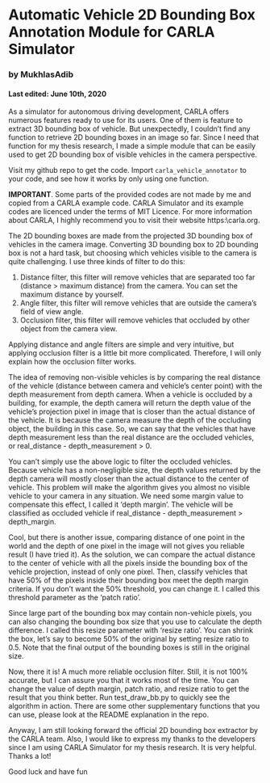 <head><meta name="google-site-verification" content="HkCtu3fhjx8zGjg3mr7stI4I2kSkyXEwvRxYX6ZjCn4" /></head>

# Automatic Vehicle 2D Bounding Box Annotation Module for CARLA Simulator
### by MukhlasAdib
#### Last edited: June 10th, 2020

As a simulator for autonomous driving development, CARLA offers numerous features ready to use for its users. One of them is feature to extract 3D bounding box of vehicle. But unexpectedly, I couldn’t find any function to retrieve 2D bounding boxes in an image so far. Since I need that function for my thesis research, I made a simple module that can be easily used to get 2D bounding box of visible vehicles in the camera perspective. 

Visit my github repo to get the code. Import `carla_vehicle_annotator` to your code, and see how it works by only using one function.

**IMPORTANT**. Some parts of the provided codes are not made by me and copied from a CARLA example code. CARLA Simulator and its example codes are licenced under the terms of MIT Licence. For more information about CARLA, I highly recommend you to visit their website https:\\carla.org.

The 2D bounding boxes are made from the projected 3D bounding box of vehicles in the camera image. Converting 3D bounding box to 2D bounding box is not a hard task, but choosing which vehicles visible to the camera is quite challenging. I use three kinds of filter to do this:

1. Distance filter, this filter will remove vehicles that are separated too far (distance > maximum distance) from the camera. You can set the maximum distance by yourself.
2. Angle filter, this filter will remove vehicles that are outside the camera’s field of view angle.
3. Occlusion filter, this filter will remove vehicles that occluded by other object from the camera view.

Applying distance and angle filters are simple and very intuitive, but applying occlusion filter is a little bit more complicated. Therefore, I will only explain how the occlusion filter works.

The idea of removing non-visible vehicles is by comparing the real distance of the vehicle (distance between camera and vehicle’s center point) with the depth measurement from depth camera. When a vehicle is occluded by a building, for example, the depth camera will return the depth value of the vehicle’s projection pixel in image that is closer than the actual distance of the vehicle. It is because the camera measure the depth of the occluding object, the building in this case. So, we can say that the vehicles that have depth measurement less than the real distance are the occluded vehicles, or real_distance - depth_measurement > 0.

You can’t simply use the above logic to filter the occluded vehicles. Because vehicle has a non-negligible size, the depth values returned by the depth camera will mostly closer than the actual distance to the center of vehicle. This problem will make the algorithm gives you almost no visible vehicle to your camera in any situation. We need some margin value to compensate this effect, I called it ‘depth margin’. The vehicle will be classified as occluded vehicle if real_distance - depth_measurement > depth_margin.

Cool, but there is another issue, comparing distance of one point in the world and the depth of one pixel in the image will not gives you reliable result (I have tried it). As the solution, we can compare the actual distance to the center of vehicle with all the pixels inside the bounding box of the vehicle projection, instead of only one pixel. Then, classify vehicles that have 50% of the pixels inside their bounding box meet the depth margin criteria. If you don’t want the 50% threshold, you can change it. I called this threshold parameter as the ‘patch ratio’.

Since large part of the bounding box may contain non-vehicle pixels, you can also changing the bounding box size that you use to calculate the depth difference. I called this resize parameter with ‘resize ratio’. You can shrink the box, let’s say to become 50% of the original by setting resize ratio to 0.5. Note that the final output of the bounding boxes is still in the original size. 

Now, there it is! A much more reliable occlusion filter. Still, it is not 100% accurate, but I can assure you that it works most of the time. You can change the value of depth margin, patch ratio, and resize ratio to get the result that you think better. Run test_draw_bb.py to quickly see the algorithm in action. There are some other supplementary functions that you can use, please look at the README explanation in the repo.

Anyway, I am still looking forward the official 2D bounding box extractor by the CARLA team. Also, I would like to express my thanks to the developers since I am using CARLA Simulator for my thesis research. It is very helpful. Thanks a lot!

Good luck and have fun
